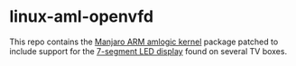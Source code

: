 # linux-aml-openvfd

This repo contains the [Manjaro ARM amlogic kernel](https://gitlab.manjaro.org/manjaro-arm/packages/core/linux-aml) package patched to include support for the [7-segment LED display](https://github.com/LibreELEC/linux_openvfd) found on several TV boxes.
